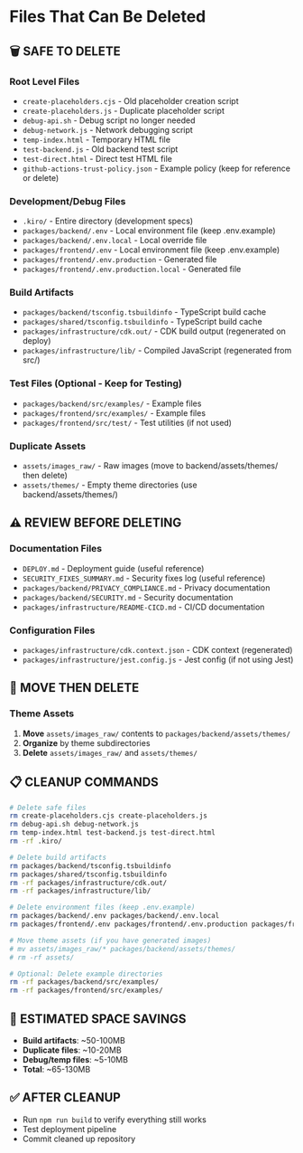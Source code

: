 # Files That Can Be Deleted

## 🗑️ **SAFE TO DELETE**

### Root Level Files
- `create-placeholders.cjs` - Old placeholder creation script
- `create-placeholders.js` - Duplicate placeholder script
- `debug-api.sh` - Debug script no longer needed
- `debug-network.js` - Network debugging script
- `temp-index.html` - Temporary HTML file
- `test-backend.js` - Old backend test script
- `test-direct.html` - Direct test HTML file
- `github-actions-trust-policy.json` - Example policy (keep for reference or delete)

### Development/Debug Files
- `.kiro/` - Entire directory (development specs)
- `packages/backend/.env` - Local environment file (keep .env.example)
- `packages/backend/.env.local` - Local override file
- `packages/frontend/.env` - Local environment file (keep .env.example)
- `packages/frontend/.env.production` - Generated file
- `packages/frontend/.env.production.local` - Generated file

### Build Artifacts
- `packages/backend/tsconfig.tsbuildinfo` - TypeScript build cache
- `packages/shared/tsconfig.tsbuildinfo` - TypeScript build cache
- `packages/infrastructure/cdk.out/` - CDK build output (regenerated on deploy)
- `packages/infrastructure/lib/` - Compiled JavaScript (regenerated from src/)

### Test Files (Optional - Keep for Testing)
- `packages/backend/src/examples/` - Example files
- `packages/frontend/src/examples/` - Example files
- `packages/frontend/src/test/` - Test utilities (if not used)

### Duplicate Assets
- `assets/images_raw/` - Raw images (move to backend/assets/themes/ then delete)
- `assets/themes/` - Empty theme directories (use backend/assets/themes/)

## ⚠️ **REVIEW BEFORE DELETING**

### Documentation Files
- `DEPLOY.md` - Deployment guide (useful reference)
- `SECURITY_FIXES_SUMMARY.md` - Security fixes log (useful reference)
- `packages/backend/PRIVACY_COMPLIANCE.md` - Privacy documentation
- `packages/backend/SECURITY.md` - Security documentation
- `packages/infrastructure/README-CICD.md` - CI/CD documentation

### Configuration Files
- `packages/infrastructure/cdk.context.json` - CDK context (regenerated)
- `packages/infrastructure/jest.config.js` - Jest config (if not using Jest)

## 🔄 **MOVE THEN DELETE**

### Theme Assets
1. **Move** `assets/images_raw/` contents to `packages/backend/assets/themes/`
2. **Organize** by theme subdirectories
3. **Delete** `assets/images_raw/` and `assets/themes/`

## 📋 **CLEANUP COMMANDS**

```bash
# Delete safe files
rm create-placeholders.cjs create-placeholders.js
rm debug-api.sh debug-network.js
rm temp-index.html test-backend.js test-direct.html
rm -rf .kiro/

# Delete build artifacts
rm packages/backend/tsconfig.tsbuildinfo
rm packages/shared/tsconfig.tsbuildinfo
rm -rf packages/infrastructure/cdk.out/
rm -rf packages/infrastructure/lib/

# Delete environment files (keep .env.example)
rm packages/backend/.env packages/backend/.env.local
rm packages/frontend/.env packages/frontend/.env.production packages/frontend/.env.production.local

# Move theme assets (if you have generated images)
# mv assets/images_raw/* packages/backend/assets/themes/
# rm -rf assets/

# Optional: Delete example directories
rm -rf packages/backend/src/examples/
rm -rf packages/frontend/src/examples/
```

## 💾 **ESTIMATED SPACE SAVINGS**
- **Build artifacts**: ~50-100MB
- **Duplicate files**: ~10-20MB
- **Debug/temp files**: ~5-10MB
- **Total**: ~65-130MB

## ✅ **AFTER CLEANUP**
- Run `npm run build` to verify everything still works
- Test deployment pipeline
- Commit cleaned up repository